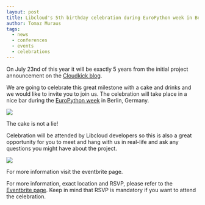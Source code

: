 ```yaml
---
layout: post
title: Libcloud's 5th birthday celebration during EuroPython week in Berlin
author: Tomaz Muraus
tags:
  - news
  - conferences
  - events
  - celebrations
---
```


On July 23nd of this year it will be exactly 5 years from the initial project
announcement on the [Cloudkick blog][3].

We are going to celebrate this great milestone with a cake and drinks and we
would like to invite you to join us. The celebration will take place in a nice
bar during the [EuroPython week][2] in Berlin, Germany.

<div class="imginline">
  <img src="/images/posts/2014-07-07-libcloud-5th-birthday-celebration-during-europython-week-in-berlin/cake.png" class="img-responsive inline" />
  <p class="img-caption">The cake is not a lie!</p>
</div>

Celebration will be attended by Libcloud developers so this is also a great
opportunity for you to meet and hang with us in real-life and ask any questions
you might have about the project.

<div class="imginline">
  <a href="https://www.eventbrite.com/e/apache-libclouds-5th-birthday-celebration-tickets-12180609531" target="_blank"><img src="/images/posts/2014-07-07-libcloud-5th-birthday-celebration-during-europython-week-in-berlin/eventbrite_page.jpg" class="img-responsive inline" /></a>
  <p class="img-caption">For more information visit the eventbrite page.</p>
</div>

For more information, exact location and RSVP, please refer to the
[Eventbrite page][1]. Keep in mind that RSVP is mandatory if you want to
attend the celebration.

[1]: https://www.eventbrite.com/e/apache-libclouds-5th-birthday-celebration-tickets-12180609531
[2]: https://ep2014.europython.eu/en/
[3]: http://web.archive.org/web/20120517182502/https://www.cloudkick.com/blog/2009/jul/23/libcloud-announced/
